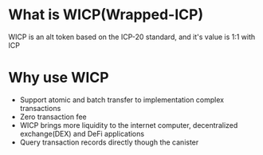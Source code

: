 
# What is WICP(Wrapped-ICP)
WICP is an alt token based on the ICP-20 standard, and it's value is 1:1 with ICP

# Why use WICP
* Support atomic and batch transfer to implementation complex transactions
* Zero transaction fee
* WICP brings more liquidity to the internet computer, decentralized exchange(DEX) and DeFi applications
* Query transaction records directly though the canister

